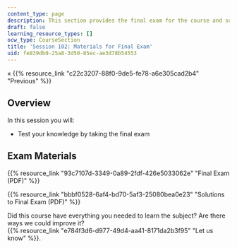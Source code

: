 ```yaml
---
content_type: page
description: This section provides the final exam for the course and solutions.
draft: false
learning_resource_types: []
ocw_type: CourseSection
title: 'Session 102: Materials for Final Exam'
uid: fe839db0-25a8-3d50-85ec-ae3d78b54553
---
```

« {{% resource_link "c22c3207-88f0-9de5-fe78-a6e305cad2b4" "Previous" %}}

## Overview

In this session you will:

- Test your knowledge by taking the final exam

## Exam Materials

{{% resource_link "93c7107d-3349-0a89-2fdf-426e5033062e" "Final Exam (PDF)" %}}

{{% resource_link "bbbf0528-6af4-bd70-5af3-25080bea0e23" "Solutions to Final Exam (PDF)" %}}

Did this course have everything you needed to learn the subject? Are there ways we could improve it?   
{{% resource_link "e784f3d6-d977-49d4-aa41-8171da2b3f95" "Let us know" %}}.